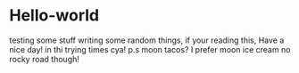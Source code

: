 # Hello-world

testing some stuff writing some random things, if your reading this, Have a nice day! in thi trying times cya!
p.s moon tacos? I prefer moon ice cream no rocky road though!
